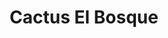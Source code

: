 ---
title: "Cactus El Bosque"
url: /villa-crespo-y-san-andres/cactus-el-bosque/
shop: centro de jardinería
---